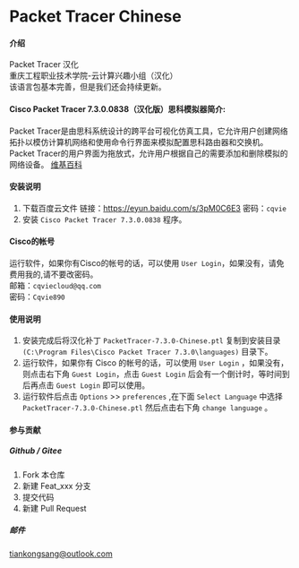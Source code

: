 # Packet Tracer Chinese  

#### 介绍  

Packet Tracer 汉化  
重庆工程职业技术学院-云计算兴趣小组（汉化）  
该语言包基本完善，但是我们还会持续更新。  

#### Cisco Packet Tracer 7.3.0.0838（汉化版）思科模拟器简介:  

Packet Tracer是由思科系统设计的跨平台可视化仿真工具，它允许用户创建网络拓扑以模仿计算机网络和使用命令行界面来模拟配置思科路由器和交换机。Packet Tracer的用户界面为拖放式，允许用户根据自己的需要添加和删除模拟的网络设备。 [维基百科](https://zh.wikipedia.org/zh-cn/Packet_Tracer)

#### 安装说明

1. 下载百度云文件 链接：https://eyun.baidu.com/s/3pM0C6E3 密码：`cqvie`  
2. 安装 `Cisco Packet Tracer 7.3.0.0838` 程序。  

#### Cisco的帐号

运行软件，如果你有Cisco的帐号的话，可以使用 `User Login`，如果没有，请免费用我的,请不要改密码。  
邮箱：`cqviecloud@qq.com`  
密码：`Cqvie890`  

#### 使用说明  

1.  安装完成后将汉化补丁 `PacketTracer-7.3.0-Chinese.ptl` 复制到安装目录 `(C:\Program Files\Cisco Packet Tracer 7.3.0\languages)` 目录下。  
2.  运行软件，如果你有 Cisco 的帐号的话，可以使用 `User Login` ，如果没有，则点击右下角 `Guest Login`，点击 `Guest Login` 后会有一个倒计时，等时间到后再点击 `Guest Login` 即可以使用。  
3.  运行软件后点击 `Options` >> `preferences` ,在下面 `Select Language` 中选择 `PacketTracer-7.3.0-Chinese.ptl` 然后点击右下角 `change language` 。  

#### 参与贡献  

##### Github / Gitee 

1.  Fork 本仓库  
2.  新建 Feat_xxx 分支  
3.  提交代码  
4.  新建 Pull Request  

##### 邮件  

tiankongsang@outlook.com  
